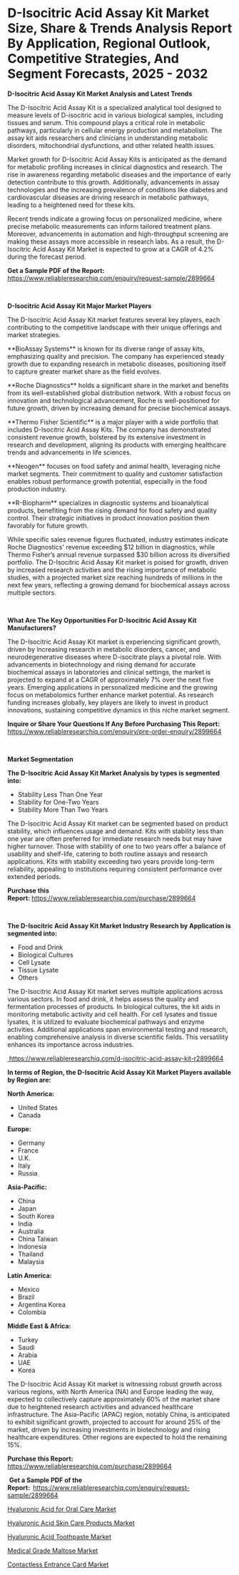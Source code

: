 <p><h1>D-Isocitric Acid Assay Kit Market Size, Share & Trends Analysis Report By Application, Regional Outlook, Competitive Strategies, And Segment Forecasts, 2025 - 2032</h1></p><p><strong>D-Isocitric Acid Assay Kit Market Analysis and Latest Trends</strong></p>
<p><p>The D-Isocitric Acid Assay Kit is a specialized analytical tool designed to measure levels of D-isocitric acid in various biological samples, including tissues and serum. This compound plays a critical role in metabolic pathways, particularly in cellular energy production and metabolism. The assay kit aids researchers and clinicians in understanding metabolic disorders, mitochondrial dysfunctions, and other related health issues.</p><p>Market growth for D-Isocitric Acid Assay Kits is anticipated as the demand for metabolic profiling increases in clinical diagnostics and research. The rise in awareness regarding metabolic diseases and the importance of early detection contribute to this growth. Additionally, advancements in assay technologies and the increasing prevalence of conditions like diabetes and cardiovascular diseases are driving research in metabolic pathways, leading to a heightened need for these kits.</p><p>Recent trends indicate a growing focus on personalized medicine, where precise metabolic measurements can inform tailored treatment plans. Moreover, advancements in automation and high-throughput screening are making these assays more accessible in research labs. As a result, the D-Isocitric Acid Assay Kit Market is expected to grow at a CAGR of 4.2% during the forecast period.</p></p>
<p><strong>Get a Sample PDF of the Report:&nbsp;</strong> <a href="https://www.reliableresearchiq.com/enquiry/request-sample/2899664?utm_campaign=1102&utm_medium=2&utm_source=Github&utm_content=ia&utm_term=16032025&utm_id=d-isocitric-acid-assay-kit">https://www.reliableresearchiq.com/enquiry/request-sample/2899664</a></p>
<p>&nbsp;</p>
<p><strong>D-Isocitric Acid Assay Kit Major Market Players</strong></p>
<p><p>The D-Isocitric Acid Assay Kit market features several key players, each contributing to the competitive landscape with their unique offerings and market strategies.</p><p>**BioAssay Systems** is known for its diverse range of assay kits, emphasizing quality and precision. The company has experienced steady growth due to expanding research in metabolic diseases, positioning itself to capture greater market share as the field evolves.</p><p>**Roche Diagnostics** holds a significant share in the market and benefits from its well-established global distribution network. With a robust focus on innovation and technological advancement, Roche is well-positioned for future growth, driven by increasing demand for precise biochemical assays.</p><p>**Thermo Fisher Scientific** is a major player with a wide portfolio that includes D-Isocitric Acid Assay Kits. The company has demonstrated consistent revenue growth, bolstered by its extensive investment in research and development, aligning its products with emerging healthcare trends and advancements in life sciences.</p><p>**Neogen** focuses on food safety and animal health, leveraging niche market segments. Their commitment to quality and customer satisfaction enables robust performance growth potential, especially in the food production industry.</p><p>**R-Biopharm** specializes in diagnostic systems and bioanalytical products, benefiting from the rising demand for food safety and quality control. Their strategic initiatives in product innovation position them favorably for future growth.</p><p>While specific sales revenue figures fluctuated, industry estimates indicate Roche Diagnostics' revenue exceeding $12 billion in diagnostics, while Thermo Fisher’s annual revenue surpassed $30 billion across its diversified portfolio. The D-Isocitric Acid Assay Kit market is poised for growth, driven by increased research activities and the rising importance of metabolic studies, with a projected market size reaching hundreds of millions in the next few years, reflecting a growing demand for biochemical assays across multiple sectors.</p></p>
<p>&nbsp;</p>
<p><strong>What Are The Key Opportunities For D-Isocitric Acid Assay Kit Manufacturers?</strong></p>
<p><p>The D-Isocitric Acid Assay Kit market is experiencing significant growth, driven by increasing research in metabolic disorders, cancer, and neurodegenerative diseases where D-isocitrate plays a pivotal role. With advancements in biotechnology and rising demand for accurate biochemical assays in laboratories and clinical settings, the market is projected to expand at a CAGR of approximately 7% over the next five years. Emerging applications in personalized medicine and the growing focus on metabolomics further enhance market potential. As research funding increases globally, key players are likely to invest in product innovations, sustaining competitive dynamics in this niche market segment.</p></p>
<p><strong>Inquire or Share Your Questions If Any Before Purchasing This Report:</strong> <a href="https://www.reliableresearchiq.com/enquiry/pre-order-enquiry/2899664?utm_campaign=1102&utm_medium=2&utm_source=Github&utm_content=ia&utm_term=16032025&utm_id=d-isocitric-acid-assay-kit">https://www.reliableresearchiq.com/enquiry/pre-order-enquiry/2899664</a></p>
<p>&nbsp;</p>
<p><strong>Market Segmentation</strong></p>
<p><strong>The D-Isocitric Acid Assay Kit Market Analysis by types is segmented into:</strong></p>
<p><ul><li>Stability Less Than One Year</li><li>Stability for One-Two Years</li><li>Stability More Than Two Years</li></ul></p>
<p><p>The D-Isocitric Acid Assay Kit market can be segmented based on product stability, which influences usage and demand. Kits with stability less than one year are often preferred for immediate research needs but may have higher turnover. Those with stability of one to two years offer a balance of usability and shelf-life, catering to both routine assays and research applications. Kits with stability exceeding two years provide long-term reliability, appealing to institutions requiring consistent performance over extended periods.</p></p>
<p><strong>Purchase this Report:&nbsp;</strong><a href="https://www.reliableresearchiq.com/purchase/2899664?utm_campaign=1102&utm_medium=2&utm_source=Github&utm_content=ia&utm_term=16032025&utm_id=d-isocitric-acid-assay-kit">https://www.reliableresearchiq.com/purchase/2899664</a></p>
<p>&nbsp;</p>
<p><strong>The D-Isocitric Acid Assay Kit Market Industry Research by Application is segmented into:</strong></p>
<p><ul><li>Food and Drink</li><li>Biological Cultures</li><li>Cell Lysate</li><li>Tissue Lysate</li><li>Others</li></ul></p>
<p><p>The D-Isocitric Acid Assay Kit market serves multiple applications across various sectors. In food and drink, it helps assess the quality and fermentation processes of products. In biological cultures, the kit aids in monitoring metabolic activity and cell health. For cell lysates and tissue lysates, it is utilized to evaluate biochemical pathways and enzyme activities. Additional applications span environmental testing and research, enabling comprehensive analysis in diverse scientific fields. This versatility enhances its importance across industries.</p></p>
<p><a href="https://www.reliableresearchiq.com/d-isocitric-acid-assay-kit-r2899664?utm_campaign=1102&utm_medium=2&utm_source=Github&utm_content=ia&utm_term=16032025&utm_id=d-isocitric-acid-assay-kit">&nbsp;https://www.reliableresearchiq.com/d-isocitric-acid-assay-kit-r2899664</a></p>
<p><strong>In terms of Region, the D-Isocitric Acid Assay Kit Market Players available by Region are:</strong></p>
<p>
    <p> <strong> North America: </strong>
        <ul>
            <li>United States</li>
            <li>Canada</li>
        </ul>
        </p> 
    <p> <strong> Europe: </strong>
        <ul>
            <li>Germany</li>
            <li>France</li>
            <li>U.K.</li>
            <li>Italy</li>
            <li>Russia</li>
        </ul>
        </p> 
    <p> <strong> Asia-Pacific: </strong>
        <ul>
            <li>China</li>
            <li>Japan</li>
            <li>South Korea</li>
            <li>India</li>
            <li>Australia</li>
            <li>China Taiwan</li>
            <li>Indonesia</li>
            <li>Thailand</li>
            <li>Malaysia</li>
        </ul>
        </p> 
    <p> <strong> Latin America: </strong>
        <ul>
            <li>Mexico</li>
            <li>Brazil</li>
            <li>Argentina Korea</li>
            <li>Colombia</li>
        </ul>
        </p> 
    <p> <strong> Middle East & Africa: </strong>
        <ul>
            <li>Turkey</li>
            <li>Saudi</li>
            <li>Arabia</li>
            <li>UAE</li>
            <li>Korea</li>
        </ul>
    </p>
    </p>
<p><p>The D-Isocitric Acid Assay Kit market is witnessing robust growth across various regions, with North America (NA) and Europe leading the way, expected to collectively capture approximately 60% of the market share due to heightened research activities and advanced healthcare infrastructure. The Asia-Pacific (APAC) region, notably China, is anticipated to exhibit significant growth, projected to account for around 25% of the market, driven by increasing investments in biotechnology and rising healthcare expenditures. Other regions are expected to hold the remaining 15%.</p></p>
<p><strong>Purchase this Report: </strong><a href="https://www.reliableresearchiq.com/purchase/2899664?utm_campaign=1102&utm_medium=2&utm_source=Github&utm_content=ia&utm_term=16032025&utm_id=d-isocitric-acid-assay-kit">https://www.reliableresearchiq.com/purchase/2899664</a></p>
<p>&nbsp;<strong>Get a Sample PDF of the Report:&nbsp;&nbsp;</strong><a href="https://www.reliableresearchiq.com/enquiry/request-sample/2899664?utm_campaign=1102&utm_medium=2&utm_source=Github&utm_content=ia&utm_term=16032025&utm_id=d-isocitric-acid-assay-kit">https://www.reliableresearchiq.com/enquiry/request-sample/2899664</a></p>
<p><strong></strong></p>
<p><p><a href="https://github.com/akitamegge65/Market-Research-Report-List-1/blob/main/hyaluronic-acid-for-oral-care-market.md?utm_campaign=1102&utm_medium=2&utm_source=Github&utm_content=ia&utm_term=16032025&utm_id=d-isocitric-acid-assay-kit">Hyaluronic Acid for Oral Care Market</a></p><p><a href="https://github.com/benasjuettk3/Market-Research-Report-List-1/blob/main/hyaluronic-acid-skin-care-products-market.md?utm_campaign=1102&utm_medium=2&utm_source=Github&utm_content=ia&utm_term=16032025&utm_id=d-isocitric-acid-assay-kit">Hyaluronic Acid Skin Care Products Market</a></p><p><a href="https://github.com/gummaarmel83/Market-Research-Report-List-1/blob/main/hyaluronic-acid-toothpaste-market.md?utm_campaign=1102&utm_medium=2&utm_source=Github&utm_content=ia&utm_term=16032025&utm_id=d-isocitric-acid-assay-kit">Hyaluronic Acid Toothpaste Market</a></p><p><a href="https://github.com/gauldvikerm6/Market-Research-Report-List-1/blob/main/medical-grade-maltose-market.md?utm_campaign=1102&utm_medium=2&utm_source=Github&utm_content=ia&utm_term=16032025&utm_id=d-isocitric-acid-assay-kit">Medical Grade Maltose Market</a></p><p><a href="https://github.com/widlerumland/Market-Research-Report-List-1/blob/main/contactless-entrance-card-market.md?utm_campaign=1102&utm_medium=2&utm_source=Github&utm_content=ia&utm_term=16032025&utm_id=d-isocitric-acid-assay-kit">Contactless Entrance Card Market</a></p></p>